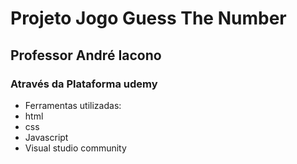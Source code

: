 
# Projeto Jogo Guess The Number
## Professor André Iacono

### Através da Plataforma udemy

- Ferramentas utilizadas:
- html
- css
- Javascript
- Visual studio community
